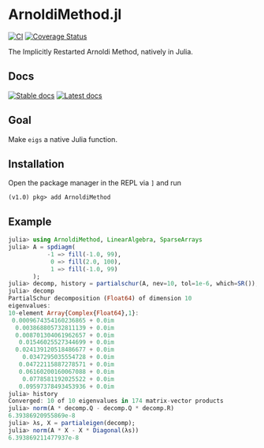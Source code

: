 # ArnoldiMethod.jl

[![CI](https://github.com/JuliaLinearAlgebra/ArnoldiMethod.jl/actions/workflows/ci.yaml/badge.svg)](https://github.com/JuliaLinearAlgebra/ArnoldiMethod.jl/actions/workflows/ci.yaml) [![Coverage Status](https://coveralls.io/repos/github/JuliaLinearAlgebra/ArnoldiMethod.jl/badge.svg)](https://coveralls.io/github/JuliaLinearAlgebra/ArnoldiMethod.jl)


The Implicitly Restarted Arnoldi Method, natively in Julia.

## Docs
[![Stable docs](https://img.shields.io/badge/docs-stable-blue.svg)](https://julialinearalgebra.github.io/ArnoldiMethod.jl/stable) [![Latest docs](https://img.shields.io/badge/docs-latest-gray.svg)](https://julialinearalgebra.github.io/ArnoldiMethod.jl/latest)

## Goal
Make `eigs` a native Julia function.

## Installation

Open the package manager in the REPL via `]` and run

```
(v1.0) pkg> add ArnoldiMethod
```

## Example

```julia
julia> using ArnoldiMethod, LinearAlgebra, SparseArrays
julia> A = spdiagm(
           -1 => fill(-1.0, 99),
            0 => fill(2.0, 100), 
            1 => fill(-1.0, 99)
       );
julia> decomp, history = partialschur(A, nev=10, tol=1e-6, which=SR());
julia> decomp
PartialSchur decomposition (Float64) of dimension 10
eigenvalues:
10-element Array{Complex{Float64},1}:
 0.0009674354160236865 + 0.0im
  0.003868805732811139 + 0.0im
  0.008701304061962657 + 0.0im
   0.01546025527344699 + 0.0im
  0.024139120518486677 + 0.0im
    0.0347295035554728 + 0.0im
   0.04722115887278571 + 0.0im
   0.06160200160067088 + 0.0im
    0.0778581192025522 + 0.0im
   0.09597378493453936 + 0.0im
julia> history
Converged: 10 of 10 eigenvalues in 174 matrix-vector products
julia> norm(A * decomp.Q - decomp.Q * decomp.R)
6.39386920955869e-8
julia> λs, X = partialeigen(decomp);
julia> norm(A * X - X * Diagonal(λs))
6.393869211477937e-8
```
